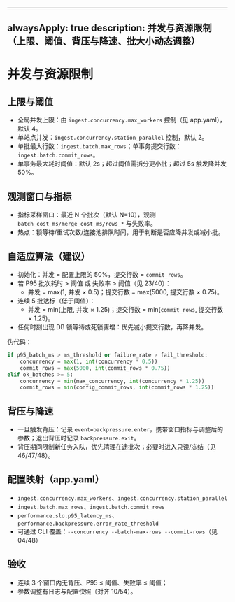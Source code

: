 ______________________________________________________________________

## alwaysApply: true description: 并发与资源限制（上限、阈值、背压与降速、批大小动态调整）

# 并发与资源限制

## 上限与阈值

- 全局并发上限：由 `ingest.concurrency.max_workers` 控制（见 app.yaml），默认 4。
- 单站点并发：`ingest.concurrency.station_parallel` 控制，默认 2。
- 单批最大行数：`ingest.batch.max_rows`；单事务提交行数：`ingest.batch.commit_rows`。
- 单事务最大耗时阈值：默认 2s；超过阈值需拆分更小批；超过 5s 触发降并发 50%。

## 观测窗口与指标

- 指标采样窗口：最近 N 个批次（默认 N=10），观测 `batch_cost_ms/merge_cost_ms/rows_*` 与失败率。
- 热点：锁等待/重试次数/连接池排队时间，用于判断是否应降并发或减小批。

## 自适应算法（建议）

- 初始化：并发 = 配置上限的 50%，提交行数 = `commit_rows`。
- 若 P95 批次耗时 > 阈值 或 失败率 > 阈值（见 23/40）：
  - 并发 = max(1, 并发 × 0.5)；提交行数 = max(5000, 提交行数 × 0.75)。
- 连续 5 批达标（低于阈值）：
  - 并发 = min(上限, 并发 × 1.25)；提交行数 = min(`commit_rows`, 提交行数 × 1.25)。
- 任何时刻出现 DB 锁等待或死锁骤增：优先减小提交行数，再降并发。

伪代码：

```python
if p95_batch_ms > ms_threshold or failure_rate > fail_threshold:
    concurrency = max(1, int(concurrency * 0.5))
    commit_rows = max(5000, int(commit_rows * 0.75))
elif ok_batches >= 5:
    concurrency = min(max_concurrency, int(concurrency * 1.25))
    commit_rows = min(config_commit_rows, int(commit_rows * 1.25))
```

## 背压与降速

- 一旦触发背压：记录 `event=backpressure.enter`，携带窗口指标与调整后的参数；退出背压时记录 `backpressure.exit`。
- 背压期间限制新任务入队，优先清理在途批次；必要时进入只读/冻结（见 46/47/48）。

## 配置映射（app.yaml）

- `ingest.concurrency.max_workers`、`ingest.concurrency.station_parallel`
- `ingest.batch.max_rows`、`ingest.batch.commit_rows`
- `performance.slo.p95_latency_ms`、`performance.backpressure.error_rate_threshold`
- 可通过 CLI 覆盖：`--concurrency --batch-max-rows --commit-rows`（见 04/48）

## 验收

- 连续 3 个窗口内无背压、P95 ≤ 阈值、失败率 ≤ 阈值；
- 参数调整有日志与配置快照（对齐 10/54）。
